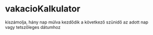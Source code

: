 # vakacioKalkulator
kiszámolja, hány nap múlva kezdődik a következő szünidő
az adott nap vagy tetszőleges dátumhoz
